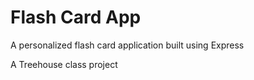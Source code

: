 # Flash Card App
A personalized flash card application built using Express

A Treehouse class project
